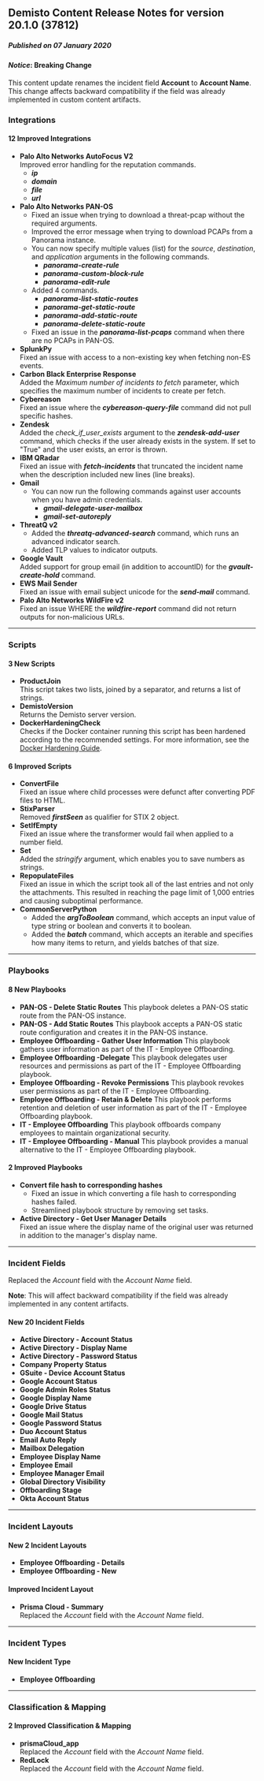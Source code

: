 ## Demisto Content Release Notes for version 20.1.0 (37812)
##### Published on 07 January 2020
#### *Notice*: Breaking Change
This content update renames the incident field **Account** to  **Account Name**. This change affects backward compatibility if the field was already implemented in custom content artifacts.
### Integrations

####  12 Improved Integrations
- __Palo Alto Networks AutoFocus V2__  
Improved error handling for the reputation commands.
  - ***ip***
  - ***domain***
  - ***file***
  - ***url***
- __Palo Alto Networks PAN-OS__
  - Fixed an issue when trying to download a threat-pcap without the required arguments.
  - Improved the error message when trying to download PCAPs from a Panorama instance.
  - You can now specify multiple values (list) for the *source*, *destination*, and *application* arguments in the following commands. 
      - ***panorama-create-rule***
      - ***panorama-custom-block-rule***
      - ***panorama-edit-rule***
  - Added 4 commands.
    - ***panorama-list-static-routes***
    - ***panorama-get-static-route***
    - ***panorama-add-static-route***
    - ***panorama-delete-static-route***
  - Fixed an issue in the ***panorama-list-pcaps*** command when there are no PCAPs in PAN-OS.
- __SplunkPy__  
Fixed an issue with access to a non-existing key when fetching non-ES events.
- __Carbon Black Enterprise Response__  
Added the *Maximum number of incidents to fetch* parameter, which specifies the maximum number of incidents to create per fetch.
- __Cybereason__  
Fixed an issue where the ***cybereason-query-file*** command did not pull specific hashes.
- __Zendesk__  
Added the *check_if_user_exists* argument to the ***zendesk-add-user*** command, which checks if the user already exists in the system. If set to "True" and the user exists, an error is thrown.
- __IBM QRadar__  
Fixed an issue with ***fetch-incidents*** that truncated the incident name when the description included new lines (line breaks).
- __Gmail__  
  - You can now run the following commands against user accounts when you have admin credentials.
    - ***gmail-delegate-user-mailbox***
    - ***gmail-set-autoreply***
- __ThreatQ v2__  
  - Added the ***threatq-advanced-search*** command, which runs an advanced indicator search.
  - Added TLP values to indicator outputs.
- __Google Vault__  
Added support for group email (in addition to accountID) for the ***gvault-create-hold*** command.
- __EWS Mail Sender__  
Fixed an issue with email subject unicode for the ***send-mail*** command.
- __Palo Alto Networks WildFire v2__  
 Fixed an issue WHERE the ***wildfire-report*** command did not return outputs for non-malicious URLs.

---
### Scripts

####  3 New Scripts
- __ProductJoin__  
This script takes two lists, joined by a separator, and returns a list of strings.
- __DemistoVersion__  
Returns the Demisto server version.
- __DockerHardeningCheck__  
Checks if the Docker container running this script has been hardened according to the recommended settings. For more information, see the [Docker Hardening Guide](https://support.demisto.com/hc/en-us/articles/360040922194).

####  6 Improved Scripts
- __ConvertFile__  
Fixed an issue where child processes were defunct after converting PDF files to HTML.
- __StixParser__  
Removed ***firstSeen*** as qualifier for STIX 2 object.
- __SetIfEmpty__  
Fixed an issue where the transformer would fail when applied to a number field.
- __Set__  
Added the *stringify* argument, which enables you to save numbers as strings.
- __RepopulateFiles__  
Fixed an issue in which the script took all of the last entries and not only the attachments. This resulted in reaching the page limit of 1,000 entries and causing suboptimal performance.
- __CommonServerPython__
  - Added the ***argToBoolean*** command, which accepts an input value of type string or boolean and converts it to boolean.
  - Added the ***batch*** command, which accepts an iterable and specifies how many items to return, and yields batches of that size.

---
### Playbooks

####  8 New Playbooks
- __PAN-OS - Delete Static Routes__
This playbook deletes a PAN-OS static route from the PAN-OS instance.
- __PAN-OS - Add Static Routes__
This playbook accepts a PAN-OS static route configuration and creates it in the PAN-OS instance.
- __Employee Offboarding - Gather User Information__
This playbook gathers user information as part of the IT - Employee Offboarding.
- __Employee Offboarding -Delegate__
This playbook delegates user resources and permissions as part of the IT - Employee Offboarding playbook.
- __Employee Offboarding - Revoke Permissions__
This playbook revokes user permissions as part of the IT - Employee Offboarding.
- __Employee Offboarding - Retain & Delete__
This playbook performs retention and deletion of user information as part of the IT - Employee Offboarding playbook.
- __IT - Employee Offboarding__
This playbook offboards company employees to maintain organizational security.
- __IT - Employee Offboarding - Manual__
This playbook provides a manual alternative to the IT - Employee Offboarding playbook.

####  2 Improved Playbooks
- __Convert file hash to corresponding hashes__
  - Fixed an issue in which converting a file hash to corresponding hashes failed.
  - Streamlined playbook structure by removing set tasks.
- __Active Directory - Get User Manager Details__  
Fixed an issue where the display name of the original user was returned in addition to the manager's display name.

---
### Incident Fields
Replaced the *Account* field with the *Account Name* field. 

**Note**: This will affect backward compatibility if the field was already implemented in any content artifacts.

#### New 20 Incident Fields
- __Active Directory - Account Status__
- __Active Directory - Display Name__
- __Active Directory - Password Status__
- __Company Property Status__
- __GSuite - Device Account Status__
- __Google Account Status__
- __Google Admin Roles Status__
- __Google Display Name__
- __Google Drive Status__
- __Google Mail Status__
- __Google Password Status__
- __Duo Account Status__
- __Email Auto Reply__
- __Mailbox Delegation__
- __Employee Display Name__
- __Employee Email__
- __Employee Manager Email__
- __Global Directory Visibility__
- __Offboarding Stage__
- __Okta Account Status__

---
### Incident Layouts

#### New 2 Incident Layouts
- __Employee Offboarding - Details__
- __Employee Offboarding - New__

####  Improved Incident Layout
- __Prisma Cloud - Summary__  
Replaced the *Account* field with the *Account Name* field.

---
### Incident Types

####  New Incident Type
- __Employee Offboarding__

---
### Classification & Mapping

####  2 Improved Classification & Mapping
- __prismaCloud_app__  
Replaced the *Account* field with the *Account Name* field.
- __RedLock__  
Replaced the *Account* field with the *Account Name* field.